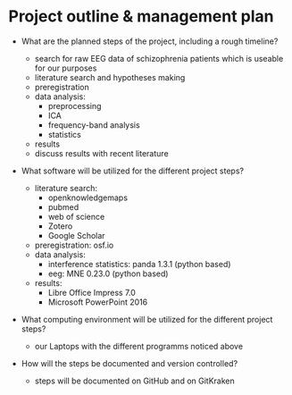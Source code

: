 # Project outline & management plan

* What are the planned steps of the project, including a rough timeline?
  * search for raw EEG data of schizophrenia patients which is useable for our purposes
  * literature search and hypotheses making
  * preregistration
  * data analysis:
    * preprocessing
    * ICA
    * frequency-band analysis
    * statistics
  * results
  * discuss results with recent literature

* What software will be utilized for the different project steps?
  * literature search: 
    * openknowledgemaps
    * pubmed
    * web of science
    * Zotero
    * Google Scholar
  * preregistration: osf.io
  * data analysis:
    * interference statistics: panda 1.3.1 (python based)
    * eeg: MNE 0.23.0 (python based)
  * results:
    * Libre Office Impress 7.0
    * Microsoft PowerPoint 2016 
* What computing environment will be utilized for the different project steps?
  * our Laptops with the different programms noticed above 

* How will the steps be documented and version controlled?
  * steps will be documented on GitHub and on GitKraken
  
